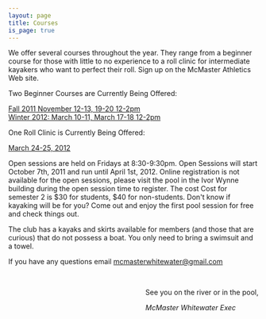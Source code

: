 ```yaml
---
layout: page
title: Courses
is_page: true
---
```


We offer several courses throughout the year. They range from a beginner course for those with little to no experience 
to a roll clinic for intermediate kayakers who want to perfect their roll. Sign up on the McMaster Athletics Web site. 
 
Two Beginner Courses are Currently Being Offered:

<p>
<a href="http://www-athrec.mcmaster.ca/outdoor/iframe/kayaking_introduction.htm" target="_blank">Fall 2011 November 12-13, 19-20 12-2pm</a> 
<br/>
<a href='http://reconline.mcmaster.ca/econnect/Activities/ActivitiesDetails.asp?ProcessWait=N&amp;aid=1134' target="_blank">Winter 2012: March 10-11, March 17-18  12-2pm</a> 
</p>

One Roll Clinic is Currently Being Offered:
 
<p>
<a href="http://www-athrec.mcmaster.ca/outdoor/iframe/kayaking_rolling.htm" target="_blank">March 24-25, 2012</a> 
</p>

Open sessions are held on Fridays at 8:30-9:30pm. Open Sessions will start October 7th, 2011 and run until April 1st, 2012. Online registration is not available for the open sessions, please visit the pool in the Ivor Wynne building during the open session time to register. The cost Cost for semester 2 is $30 for students, $40 for non-students.  Don't know if kayaking will be for you?  Come out and enjoy the first pool session for free and check things out.
 
The club has a kayaks and skirts available for members (and those that are curious) that do not possess a boat.  You only need to bring a swimsuit and a towel.
 
If you have any questions email mcmasterwhitewater@gmail.com 
 
<div style='float:right;'>
<br/>
<p>See you on the river or in the pool,</p>
<i>McMaster Whitewater Exec</i>
</div>
